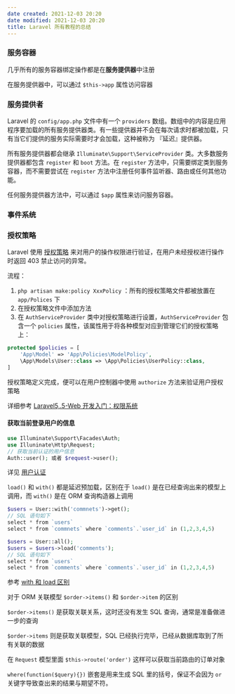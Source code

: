 ```yaml
---
date created: 2021-12-03 20:20
date modified: 2021-12-03 20:20
title: Laravel 所有教程的总结
---
```

### 服务容器

几乎所有的服务容器绑定操作都是在**服务提供器**中注册

在服务提供器中，可以通过 `$this->app` 属性访问容器

### 服务提供者

Laravel 的 `config/app.php` 文件中有一个 `providers` 数组。数组中的内容是应用程序要加载的所有服务提供器类。有一些提供器并不会在每次请求时都被加载，只有当它们提供的服务实际需要时才会加载，这种被称为 『延迟』提供器。

所有服务提供器都会继承 `Illuminate\Support\ServiceProvider` 类。大多数服务提供器都包含 `register` 和 `boot` 方法。在 `register` 方法中，只需要绑定类到服务容器，而不需要尝试在 `register` 方法中注册任何事件监听器、路由或任何其他功能。

任何服务提供器方法中，可以通过 `$app` 属性来访问服务容器。

### 事件系统





### 授权策略

Laravel 使用 [授权策略](http://d.laravel-china.org/docs/5.5/authorization#policies) 来对用户的操作权限进行验证，在用户未经授权进行操作时返回 403 禁止访问的异常。

流程：

1.  `php artisan make:policy XxxPolicy` ：所有的授权策略文件都被放置在 `app/Polices` 下
2. 在授权策略文件中添加方法
3. 在 `AuthServiceProvider` 类中对授权策略进行设置，`AuthServiceProvider` 包含一个 `policies` 属性，该属性用于将各种模型对应到管理它们的授权策略上：

```php
protected $policies = [
    'App\Model' => 'App\Policies\ModelPolicy',
    \App\Models\User::class => \App\Policies\UserPolicy::class,
]
```

授权策略定义完成，便可以在用户控制器中使用 `authorize` 方法来验证用户授权策略

详细参考 [Laravel5,.5-Web 开发入门：权限系统](https://laravel-china.org/courses/laravel-essential-training-5.5/599/permissions-system)

#### 获取当前登录用户的信息

```php
use Illuminate\Support\Facades\Auth;
use Illuninate\Http\Request;
// 获取当前认证的用户信息
Auth::user(); 或者 $request->user();
```

详见 [用户认证](https://laravel-china.org/docs/laravel/5.6/authentication/1308)



`load()` 和 `with()` 都是延迟预加载，区别在于 `load()` 是在已经查询出来的模型上调用，而 `with()` 是在 ORM 查询构造器上调用

```php
$users = User::with('commnets')->get();
// SQL 语句如下
select * from `users`
select * from `commnets` where `comments`.`user_id` in (1,2,3,4,5)
```

```php
$users = User::all();
$users = $users->load('comments');
// SQL 语句如下
select * from `users`
select * from `comments` where `comments`.`user_id` in (1,2,3,4,5)
```

参考 [with 和 load 区别](https://stackoverflow.com/questions/26005994/laravel-with-method-versus-load-method)

对于 ORM 关联模型 `$order->items()` 和 `$order->item` 的区别

`$order->items()` 是获取关联关系，这时还没有发生 SQL 查询，通常是准备做进一步的查询

`$order->items` 则是获取关联模型，SQL 已经执行完毕，已经从数据库取到了所有关联的数据

在 `Request` 模型里面 `$this->route('order')` 这样可以获取当前路由的订单对象



`where(function($query){})` 嵌套是用来生成 SQL 里的括号，保证不会因为 `or` 关键字导致查出来的结果与期望不符。